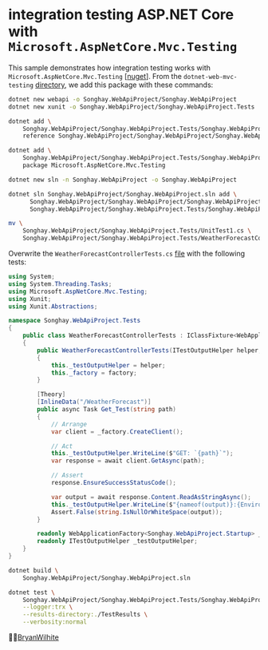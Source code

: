 # integration testing ASP.NET Core with `Microsoft.AspNetCore.Mvc.Testing`

This sample demonstrates how integration testing works with `Microsoft.AspNetCore.Mvc.Testing` [[nuget](https://www.nuget.org/packages/Microsoft.AspNetCore.Mvc.Testing)]. From the `dotnet-web-mvc-testing` [directory](../dotnet-web-mvc-testing), we add this package with these commands:

```bash
dotnet new webapi -o Songhay.WebApiProject/Songhay.WebApiProject
dotnet new xunit -o Songhay.WebApiProject/Songhay.WebApiProject.Tests

dotnet add \
    Songhay.WebApiProject/Songhay.WebApiProject.Tests/Songhay.WebApiProject.Tests.csproj \
    reference Songhay.WebApiProject/Songhay.WebApiProject/Songhay.WebApiProject.csproj

dotnet add \
    Songhay.WebApiProject/Songhay.WebApiProject.Tests/Songhay.WebApiProject.Tests.csproj \
    package Microsoft.AspNetCore.Mvc.Testing

dotnet new sln -n Songhay.WebApiProject -o Songhay.WebApiProject

dotnet sln Songhay.WebApiProject/Songhay.WebApiProject.sln add \
      Songhay.WebApiProject/Songhay.WebApiProject/Songhay.WebApiProject.csproj \
      Songhay.WebApiProject/Songhay.WebApiProject.Tests/Songhay.WebApiProject.Tests.csproj

mv \
    Songhay.WebApiProject/Songhay.WebApiProject.Tests/UnitTest1.cs \
    Songhay.WebApiProject/Songhay.WebApiProject.Tests/WeatherForecastControllerTests.cs
```

Overwrite the `WeatherForecastControllerTests.cs` [file](./Songhay.WebApiProject/Songhay.WebApiProject.Tests/WeatherForecastControllerTests.cs) with the following tests:

```csharp
using System;
using System.Threading.Tasks;
using Microsoft.AspNetCore.Mvc.Testing;
using Xunit;
using Xunit.Abstractions;

namespace Songhay.WebApiProject.Tests
{
    public class WeatherForecastControllerTests : IClassFixture<WebApplicationFactory<Songhay.WebApiProject.Startup>>
    {
        public WeatherForecastControllerTests(ITestOutputHelper helper, WebApplicationFactory<Songhay.WebApiProject.Startup> factory)
        {
            this._testOutputHelper = helper;
            this._factory = factory;
        }

        [Theory]
        [InlineData("/WeatherForecast")]
        public async Task Get_Test(string path)
        {
            // Arrange
            var client = _factory.CreateClient();

            // Act
            this._testOutputHelper.WriteLine($"GET: `{path}`");
            var response = await client.GetAsync(path);

            // Assert
            response.EnsureSuccessStatusCode();

            var output = await response.Content.ReadAsStringAsync();
            this._testOutputHelper.WriteLine($"{nameof(output)}:{Environment.NewLine}{output ?? "[null]"}");
            Assert.False(string.IsNullOrWhiteSpace(output));
        }

        readonly WebApplicationFactory<Songhay.WebApiProject.Startup> _factory;
        readonly ITestOutputHelper _testOutputHelper;
    }
}
```

```bash
dotnet build \
    Songhay.WebApiProject/Songhay.WebApiProject.sln

dotnet test \
    Songhay.WebApiProject/Songhay.WebApiProject.Tests/Songhay.WebApiProject.Tests.csproj \
    --logger:trx \
    --results-directory:./TestResults \
    --verbosity:normal
```

🐙🐱[BryanWilhite](https://github.com/BryanWilhite)
